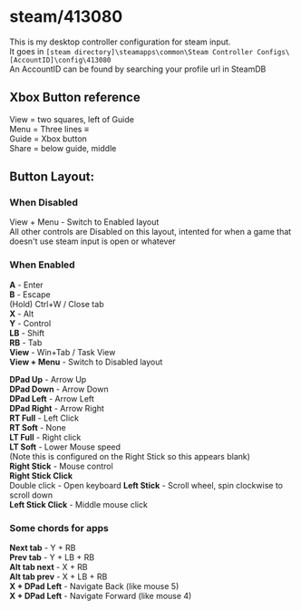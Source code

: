 # steam/413080
This is my desktop controller configuration for steam input.  
It goes in `[steam directory]\steamapps\common\Steam Controller Configs\[AccountID]\config\413080`  
An AccountID can be found by searching your profile url in SteamDB

## Xbox Button reference
View = two squares, left of Guide  
Menu = Three lines ≡  
Guide = Xbox button  
Share = below guide, middle  

## Button Layout:

### When Disabled
View + Menu - Switch to Enabled layout  
All other controls are Disabled on this layout, intented for when a game that doesn't use steam input is open or whatever  

### When Enabled
**A** - Enter  
**B** - Escape  
    (Hold) Ctrl+W / Close tab  
**X** - Alt  
**Y** - Control  
**LB** - Shift  
**RB** - Tab  
**View** - Win+Tab / Task View  
**View + Menu** - Switch to Disabled layout  
  
**DPad Up** - Arrow Up  
**DPad Down** - Arrow Down  
**DPad Left** - Arrow Left  
**DPad Right** - Arrow Right  
**RT Full** - Left Click  
**RT Soft** - None  
**LT Full** - Right click  
**LT Soft** - Lower Mouse speed  
    (Note this is configured on the Right Stick so this appears blank)  
**Right Stick** - Mouse control  
**Right Stick Click**  
    Double click - Open keyboard
**Left Stick** - Scroll wheel, spin clockwise to scroll down  
**Left Stick Click** - Middle mouse click  

### Some chords for apps
**Next tab** - Y + RB  
**Prev tab** - Y + LB + RB  
**Alt tab next** - X + RB  
**Alt tab prev** - X + LB + RB  
**X + DPad Left** - Navigate Back (like mouse 5)  
**X + DPad Left** - Navigate Forward (like mouse 4)  
